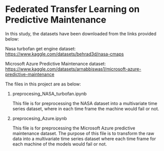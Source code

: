 # Federated Transfer Learning on Predictive Maintenance

In this study, the datasets have been downloaded from the links provided below:

Nasa turbofan get engine dataset: https://www.kaggle.com/datasets/behrad3d/nasa-cmaps

Microsoft Azure Predictive Maintenance dataset: https://www.kaggle.com/datasets/arnabbiswas1/microsoft-azure-predictive-maintenance

The files in this project are as below:

1. preprocesing_NASA_turbofan.ipynb

   This file is for preprocessing the NASA dataset into a multivariate time series dataset, where in each time frame the machine would fail or not.

2. preprocesing_Azure.ipynb

     This file is for preprocessing the Microsoft Azure predictive maintenance dataset. The purpose of this file is to transform the raw data into a multivariate time series dataset where each time frame for each machine of the models would fail or not.

   
